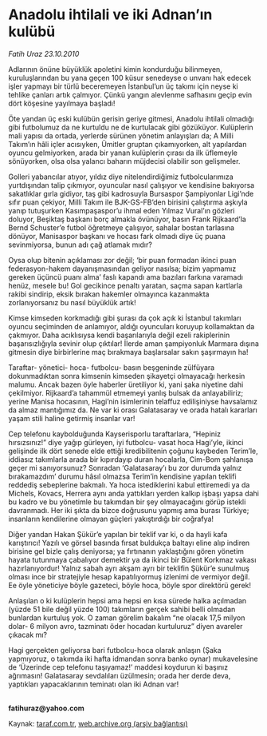 # Anadolu ihtilali ve iki Adnan’ın kulübü

*Fatih Uraz 23.10.2010*

<div class="yazi"><p>Adlarının önüne büyüklük apoletini kimin kondurduğu bilinmeyen, kuruluşlarından bu yana geçen 100 küsur senedeyse o unvanı hak edecek işler yapmayı bir türlü beceremeyen İstanbul’un üç takımı için neyse ki tehlike çanları artık çalmıyor. Çünkü yangın alevlenme safhasını geçip evin dört köşesine yayılmaya başladı!</p>
<p>Öte yandan üç eski kulübün gerisin geriye gitmesi, Anadolu ihtilali olmadığı gibi futbolumuz da ne kurtuldu ne de kurtulacak gibi gözüküyor. Kulüplerin mali yapısı da ortada, yerlerde sürünen yönetim anlayışları da; A Milli Takım’ın hâli içler acısıyken, Ümitler gruptan çıkamıyorken, alt yapılardan oyuncu gelmiyorken, arada bir yanan kulüplerin çırası da ilk üflemeyle sönüyorken, olsa olsa yalancı baharın müjdecisi olabilir son gelişmeler.</p>
<p>Golleri yabancılar atıyor, yıldız diye nitelendirdiğimiz futbolcularımıza yurtdışından talip çıkmıyor, oyuncular nasıl çalışıyor ve kendisine bakıyorsa sakatlıklar gırla gidiyor, taş gibi kadrosuyla Bursaspor Şampiyonlar Ligi’nde sıfır puan çekiyor, Milli Takım ile BJK-GS-FB’den birisini çalıştırma aşkıyla yanıp tutuşurken Kasımpaşaspor’u ihmal eden Yılmaz Vural’ın gözleri doluyor, Beşiktaş başkanı borç almakla övünüyor, basın Frank Rijkaard’la Bernd Schuster’e futbol öğretmeye çalışıyor, sahalar bostan tarlasına dönüyor, Manisaspor başkanı ve hocası fark olmadı diye üç puana sevinmiyorsa, bunun adı çağ atlamak mıdır?</p>
<p>Oysa olup bitenin açıklaması zor değil; ‘bir puan formadan ikinci puan federasyon-hakem dayanışmasından geliyor nasılsa; bizim yapmamız gereken üçüncü puanı alma’ faslı kapandı ama bazıları farkına varamadı henüz, mesele bu! Gol gecikince penaltı yaratan, saçma sapan kartlarla rakibi sindirip, eksik bırakan hakemler olmayınca kazanmakta zorlanıyorsanız bu nasıl büyüklük artık!</p>
<p>Kimse kimseden korkmadığı gibi şurası da çok açık ki İstanbul takımları oyuncu seçiminden de anlamıyor, aldığı oyuncuları koruyup kollamaktan da çakmıyor. Daha acıklısıysa kendi başarılarıyla değil ezeli rakiplerinin başarısızlığıyla sevinir olup çıktılar! İlerde aman şampiyonluk Marmara dışına gitmesin diye birbirlerine maç bırakmaya başlarsalar sakın şaşırmayın ha!</p>
<p>Taraftar- yönetici- hoca- futbolcu- basın beşgeninde zülfüyara dokunmadıktan sonra kimsenin kimseden şikayetçi olmayacağı herkesin malumu. Ancak bazen öyle haberler üretiliyor ki, yani şaka niyetine dahi çekilmiyor. Rijkaard’a tahammül etmemeyi yanlış bulsak da anlayabiliriz; yerine Manisa hocasının, Hagi’nin isimlerinin telaffuz edilişiniyse havsalamız da almaz mantığımız da. Ne var ki orası Galatasaray ve orada hatalı kararları yaşam stili haline getirmiş insanlar var!</p>
<p>Cep telefonu kaybolduğunda Kayserisporlu taraftarlara, “Hepiniz hırsızsınız!” diye yağıp gürleyen, iyi futbolcu- vasat hoca Hagi’yle, ikinci gelişinde ilk dört senede elde ettiği kredibilitenin çoğunu kaybeden Terim’le, iddiasız takımlarla arada bir kıpırdayıp duran hocalarla, Cim-Bom şahlanışa geçer mi sanıyorsunuz? Sonradan ‘Galatasaray’ı bu zor durumda yalnız bırakamazdım’ durumu hâsıl olmazsa Terim’in kendisine yapılan teklifi reddediş sebeplerine bakmalı. Ya hoca istediklerini kabul ettiremedi ya da Michels, Kovacs, Herrera aynı anda yattıkları yerden kalkıp işbaşı yapsa dahi bu kadro ve bu yönetimle bu takımdan bir şey olmayacağını görüp istekli davranmadı. Her iki şıkta da bizce doğrusunu yapmış ama burası Türkiye; insanların kendilerine olmayan güçleri yakıştırdığı bir coğrafya!</p>
<p>Diğer yandan Hakan Şükür’e yapılan bir teklif var ki, o da hayli kafa karıştırıcı! Yazılı ve görsel basında fırsat buldukça baltayı eline alıp indiren birisine gel bizle çalış deniyorsa; ya fırtınanın yaklaştığını gören yönetim hayata tutunmaya çabalıyor demektir ya da ikinci bir Bülent Korkmaz vakası hazırlanıyordur! Yalnız sabah ayrı akşam ayrı bir teklifin Şükür’e sunulmuş olması ince bir stratejiyle hesap kapatılıyormuş izlenimi de vermiyor değil. Ee öyle yöneticiye böyle gazeteci, böyle hoca, böyle spor direktörü gerek! </p>
<p>Anlaşılan o ki kulüplerin hepsi ama hepsi en kısa sürede halka açılmadan (yüzde 51 bile değil yüzde 100) takımların gerçek sahibi belli olmadan bunlardan kurtuluş yok. O zaman görelim bakalım “ne olacak 17,5 milyon dolar- 6 milyon avro, tazminatı öder hocadan kurtuluruz” diyen avareler çıkacak mı?</p>
<p>Hagi gerçekten geliyorsa bari futbolcu-hoca olarak anlaşın (Şaka yapmıyoruz, o takımda iki hafta idmandan sonra banko oynar) mukavelesine de ‘Üzerinde cep telefonu taşıyamaz!’ maddesi koydurun ki başınız ağrımasın! Galatasaray sevdalıları üzülmesin; orada her derde deva, yaptıkları yapacaklarının teminatı olan iki Adnan var!</p>
<p><b><br/>fatihuraz@yahoo.com</b></p></div>

Kaynak: [taraf.com.tr](http://www.taraf.com.tr:80/fatih-uraz/makale-anadolu-ihtilali-ve-iki-adnan-in-kulubu.htm), [web.archive.org (arşiv bağlantısı)](http://web.archive.org/web/20101025135014/http://www.taraf.com.tr:80/fatih-uraz/makale-anadolu-ihtilali-ve-iki-adnan-in-kulubu.htm)
